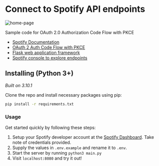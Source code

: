 # Connect to Spotify API endpoints 
![home-page](https://user-images.githubusercontent.com/61719557/150606951-3332ff2f-7bd5-49a0-a05d-72903ba1d2c3.PNG)

Sample code for OAuth 2.0 Authorization Code Flow with PKCE 

* [Spotify Documentation](https://developer.spotify.com/documentation/)
* [OAuth 2 Auth Code Flow with PKCE](https://developer.spotify.com/documentation/general/guides/authorization/code-flow/)
* [Flask web application framework](https://github.com/pallets/flask)
* [Spotify console to explore endpoints](https://developer.spotify.com/console/)

## Installing (Python 3+)
*Built on 3.10.1* 

Clone the repo and install necessary packages using pip:
```bash
pip install -r requirements.txt
```

### Usage
Get started quickly by following these steps:

1. Setup your Spotify developer account at the [Spotify Dashboard](https://developer.spotify.com/dashboard/). Take note of credentials provided.
2. Supply the values in `.env.example` and rename it to `.env`.
3. Start the server by running `python3 main.py`
4. Visit `localhost:8080` and try it out!


